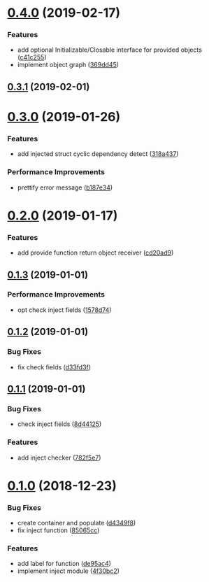 <a name="0.4.0"></a>
# [0.4.0](https://github.com/RivenZoo/injectgo/compare/v0.4.0...v0.3.1) (2019-02-17)


### Features

* add optional Initializable/Closable interface for provided objects ([c41c255](https://github.com/RivenZoo/injectgo/commit/c41c255))
* implement object graph ([369dd45](https://github.com/RivenZoo/injectgo/commit/369dd45))



<a name="0.3.1"></a>
## [0.3.1](https://github.com/RivenZoo/injectgo/compare/v0.3.0...v0.3.1) (2019-02-01)



<a name="0.3.0"></a>
# [0.3.0](https://github.com/RivenZoo/injectgo/compare/v0.2.0...v0.3.0) (2019-01-26)


### Features

* add injected struct cyclic dependency detect ([318a437](https://github.com/RivenZoo/injectgo/commit/318a437))


### Performance Improvements

* prettify error message ([b187e34](https://github.com/RivenZoo/injectgo/commit/b187e34))



<a name="0.2.0"></a>
# [0.2.0](https://github.com/RivenZoo/injectgo/compare/v0.1.3...v0.2.0) (2019-01-17)


### Features

* add provide function return object receiver ([cd20ad9](https://github.com/RivenZoo/injectgo/commit/cd20ad9))



<a name="0.1.3"></a>
## [0.1.3](https://github.com/RivenZoo/injectgo/compare/v0.1.2...v0.1.3) (2019-01-01)


### Performance Improvements

* opt check inject fields ([1578d74](https://github.com/RivenZoo/injectgo/commit/1578d74))



<a name="0.1.2"></a>
## [0.1.2](https://github.com/RivenZoo/injectgo/compare/v0.1.1...v0.1.2) (2019-01-01)


### Bug Fixes

* fix check fields ([d33fd3f](https://github.com/RivenZoo/injectgo/commit/d33fd3f))



<a name="0.1.1"></a>
## [0.1.1](https://github.com/RivenZoo/injectgo/compare/v0.1.0...v0.1.1) (2019-01-01)


### Bug Fixes

* check inject fields ([8d44125](https://github.com/RivenZoo/injectgo/commit/8d44125))


### Features

* add inject checker ([782f5e7](https://github.com/RivenZoo/injectgo/commit/782f5e7))



<a name="0.1.0"></a>
# [0.1.0](https://github.com/RivenZoo/injectgo/compare/4f30bc2...v0.1.0) (2018-12-23)


### Bug Fixes

* create container and populate ([d4349f8](https://github.com/RivenZoo/injectgo/commit/d4349f8))
* fix inject function ([85065cc](https://github.com/RivenZoo/injectgo/commit/85065cc))


### Features

* add label for function ([de95ac4](https://github.com/RivenZoo/injectgo/commit/de95ac4))
* implement inject module ([4f30bc2](https://github.com/RivenZoo/injectgo/commit/4f30bc2))



